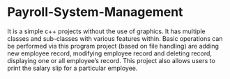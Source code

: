 # Payroll-System-Management
It is a simple c++ projects without the use of graphics. It has multiple classes and sub-classes with various features within. Basic operations can be performed via this program project (based on file handling) are adding new employee record, modifying employee record and deleting record, displaying one or all employee’s record. This project also allows users to print the salary slip for a particular employee.

